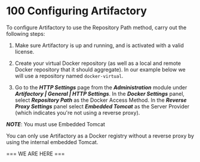 # 100 Configuring Artifactory

To configure Artifactory to use the Repository Path method, carry out the following steps:

1. Make sure Artifactory is up and running, and is activated with a valid license. 

2. Create your virtual Docker repository (as well as a local and remote Docker repository that it should aggregate). In our example below we will use a repository named ```docker-virtual```. 

3. Go to the ***HTTP Settings*** page from the ***Administration*** module under ***Artifactory | General | HTTP Settings***. In the ***Docker Settings*** panel, select ***Repository Path*** as the Docker Access Method. In the ***Reverse Proxy Settings*** panel select ***Embedded Tomcat*** as the Server Provider (which indicates you're not using a reverse proxy). 

***NOTE***: You must use Embedded Tomcat

You can only use Artifactory as a Docker registry without a reverse proxy by using the internal embedded Tomcat.

=== WE ARE HERE ===

